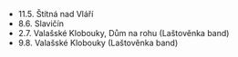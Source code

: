 - 11.5. Štítná nad Vláří
- 8.6. Slavičín
- 2.7. Valašské Klobouky, Dům na rohu (Laštověnka band)
- 9.8. Valašské Klobouky (Laštověnka band)